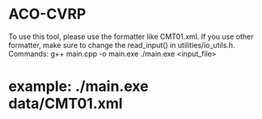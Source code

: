 # ACO-CVRP
To use this tool, please use the formatter like CMT01.xml. If you use other formatter, make sure to change the read_input() in utilities/io_utils.h.
Commands:
  g++ main.cpp -o main.exe
  ./main.exe <input_file>
  # example: ./main.exe data/CMT01.xml
